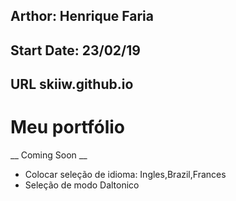 ## Arthor: Henrique Faria ##
## Start Date: 23/02/19 ##
## URL skiiw.github.io ##

# Meu portfólio #

__ Coming Soon __
- Colocar seleção de idioma: Ingles,Brazil,Frances
- Seleção de modo Daltonico
